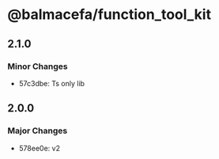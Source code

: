 # @balmacefa/function_tool_kit

## 2.1.0

### Minor Changes

- 57c3dbe: Ts only lib

## 2.0.0

### Major Changes

- 578ee0e: v2
